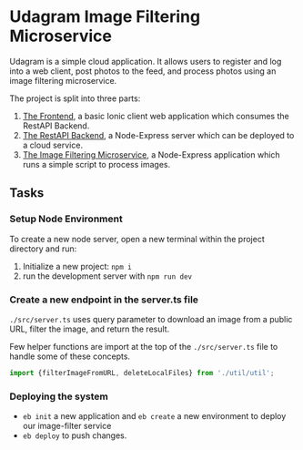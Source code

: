 # Udagram Image Filtering Microservice

Udagram is a simple cloud application. It allows users to register and log into a web client, post photos to the feed, and process photos using an image filtering microservice.

The project is split into three parts:
1. [The Frontend](https://github.com/nalbert9/Cloud_Computing/tree/master/P2_Udagram/Frontend), a basic Ionic client web application which consumes the RestAPI Backend. 
2. [The RestAPI Backend](https://github.com/nalbert9/Cloud_Computing/tree/master/P2_Udagram/Backend), a Node-Express server which can be deployed to a cloud service.
3. [The Image Filtering Microservice](https://github.com/nalbert9/Cloud_Computing/tree/master/P2_Udagram/Udagram_Image_Filtering), a Node-Express application which runs a simple script to process images.

## Tasks

### Setup Node Environment

To create a new node server, open a new terminal within the project directory and run:

1. Initialize a new project: `npm i`
2. run the development server with `npm run dev`

### Create a new endpoint in the server.ts file

`./src/server.ts` uses query parameter to download an image from a public URL, filter the image, and return the result.

Few helper functions are import at the top of the `./src/server.ts`  file to handle some of these concepts.

```typescript
import {filterImageFromURL, deleteLocalFiles} from './util/util';
```

### Deploying the system

* `eb init` a new application and `eb create` a new environment to deploy our image-filter service
* `eb deploy` to push changes.
